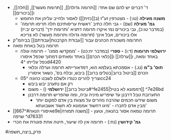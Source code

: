 * ד' דברים יש להם שם אחד: [[תרומה גדולה]], [[תרומת מעשר]], [[חלה]], ו[[ביכורים]]
	* **משנה מעילה** (טו:) - מצטרפין זע"ז (ב[[כזית]]) לאסור ולחייב עליהן את החומש
	* **גמ' מעילה** (שם) - גבי חלה כתיב 'ראשית עריסותיכם חלה תרימו תרומה' (במדבר טו:כ), גבי ביכורים נמי איקרו תרומה דתניא 'ותרומת ידך' (דברים יב:יז) אלו ביכורים, אבל אינך (תרומה גדולה ותרומת מעשר) לא צריכא
* התרומה משכורת הכהנים עבור [[עבודת הקרבנות|עבודתם]] בביהמ"ק
* תרומה בטל באחת ומאה
	* **ירושלמי תרומות** (ד:ו) **- ספרי** (במדבר יח:כט) - 'ממקדשו ממנו' - תרומה עולה באחד ומאה, ו[[ערלה]] ו[[כלאי הכרם]] באחד ומאתים דמתוך שכפל איסורו כפל עלייתו ^4d4420
		* **תוס' ב"מ** (נג.) - אסמכתא בעלמא הוא, דמדאורייתא תרומה וערלה וכלאי הכרם [[ביטול ברוב|בטלים ברוב]] ביבש, ובלח בס', כשאר איסורין
	* וצריך להרים כנגדו ולשלם לשבט כהונה ^05cc24
		* רק אם נתערב יבש ביבש
		* **ירושלמי** () - משום [[ביטול ברוב#^fe2455|דממונא לא בטיל]] ^7e26bd
		* התערובת טבל דרבנן עד שיפריש מיניה וביה, ומה שהפריש תרומה דרבנן
			* משום שידעו חכמים שהרבה נזהרים על מצוות בין אדם למקום יותר מבין אדם לחברו - 'מיגו דחשוד אממונא לא חשוד אשבועתא'
* [[איסורי הנאה#^667e9e|משנה תמורה]] - תרומה טמאה אסור בהנאה, וטעון שרפה ^d76331
* **גמ' קידושין** (נח:) - תרומה אין לה שיעור, חיטה אחת פוטרת את הכרי

#פרק_ביצה_תשפה 